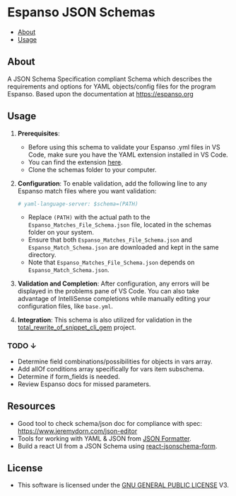 # Espanso JSON Schemas

- [About](#about)
- [Usage](#usage)

## About

A JSON Schema Specification compliant Schema which describes the requirements and options for YAML objects/config files for the program Espanso. Based upon the documentation at <https://espanso.org>

## Usage

1. **Prerequisites**:
    - Before using this schema to validate your Espanso .yml files in VS Code, make sure you have the YAML extension installed in VS Code.
    - You can find the extension [here](https://marketplace.visualstudio.com/items?itemName=redhat.vscode-yaml).
    - Clone the schemas folder to your computer.

2. **Configuration**: To enable validation, add the following line to any Espanso match files where you want validation:

    ```yaml
    # yaml-language-server: $schema=(PATH)
    ```

    - Replace `(PATH)` with the actual path to the `Espanso_Matches_File_Schema.json` file, located in the schemas folder on your system.
    - Ensure that both `Espanso_Matches_File_Schema.json` and `Espanso_Match_Schema.json` are downloaded and kept in the same directory.
    - Note that `Espanso_Matches_File_Schema.json` depends on `Espanso_Match_Schema.json`.

3. **Validation and Completion**: After configuration, any errors will be displayed in the problems pane of VS Code. You can also take advantage of IntelliSense completions while manually editing your configuration files, like `base.yml`.

4. **Integration**: This schema is also utilized for validation in the [total_rewrite_of_snippet_cli_gem](https://github.com/ajmarkow/total_rewrite_of_snippet_cli_gem) project.

### TODO ↓

- Determine field combinations/possibilities for objects in vars array.
- Add allOf conditions array specifically for vars item subschema.
- Determine if form_fields is needed.
- Review Espanso docs for missed parameters.

## Resources

- Good tool to check schema/json doc for compliance with spec: <https://www.jeremydorn.com/json-editor>
- Tools for working with YAML & JSON from [JSON Formatter](https://jsonformatter.org/#:~:text=SOAP%20Formatter-,YAML,-YAML%20Validator).
- Build a react UI from a JSON Schema using [react-jsonschema-form](https://github.com/rjsf-team/react-jsonschema-form).

## License

- This software is licensed under the [GNU GENERAL PUBLIC LICENSE](https://www.gnu.org/licenses/gpl-3.0.txt) V3.
